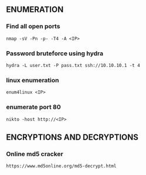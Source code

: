 ## ENUMERATION

### Find all open ports
```
nmap -sV -Pn -p- -T4 -A <IP>
```
### Password bruteforce using hydra
```
hydra -L user.txt -P pass.txt ssh://10.10.10.1 -t 4
```

### linux enumeration 
```
enum4linux <IP>
```

### enumerate port 80
```
nikto -host http://<IP>
```
## ENCRYPTIONS AND DECRYPTIONS

### Online md5 cracker
```
https://www.md5online.org/md5-decrypt.html
```
